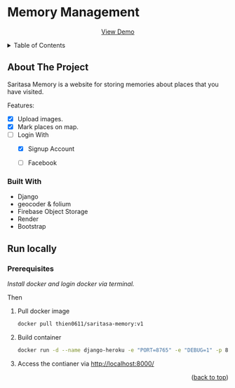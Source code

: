 # Memory Management

<!-- PROJECT LOGO -->

<div align="center">
    <p align="center">
    <a href="https://saritasa-memory.onrender.com/">View Demo</a>
    </p>
</div>



<!-- TABLE OF CONTENTS -->
<details>
  <summary>Table of Contents</summary>
  <ol>
    <li>
      <a href="#about-the-project">About The Project</a>
      <ul>
        <li><a href="#built-with">Built With</a></li>
      </ul>
    </li>
    <li>
      <a href="#">Run locally</a>
      
    </li>
    
  </ol>
</details>



<!-- ABOUT THE PROJECT -->
## About The Project

Saritasa Memory is a website for storing memories about places that you have visited.

Features:
- [x] Upload images.
- [x] Mark places on map.
- [ ] Login With
    - [x] Signup Account
    - [ ] Facebook



### Built With

* Django
* geocoder & folium
* Firebase Object Storage
* Render
* Bootstrap



<!-- GETTING STARTED -->
## Run locally

### Prerequisites

_Install docker and login docker via terminal._

Then
1. Pull docker image
   ```sh
   docker pull thien0611/saritasa-memory:v1
   ```
2. Build container
   ```sh
   docker run -d --name django-heroku -e "PORT=8765" -e "DEBUG=1" -p 8000:8765 thien0611/saritasa-memory:v1
   ```
3. Access the contianer via [http://localhost:8000/](http://localhost:8000/)

<p align="right">(<a href="#readme-top">back to top</a>)</p>

